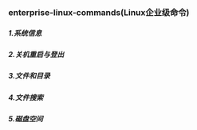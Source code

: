### enterprise-linux-commands(Linux企业级命令)
##### 1.系统信息
##### 2.关机重启与登出
##### 3.文件和目录
##### 4.文件搜索
##### 5.磁盘空间

